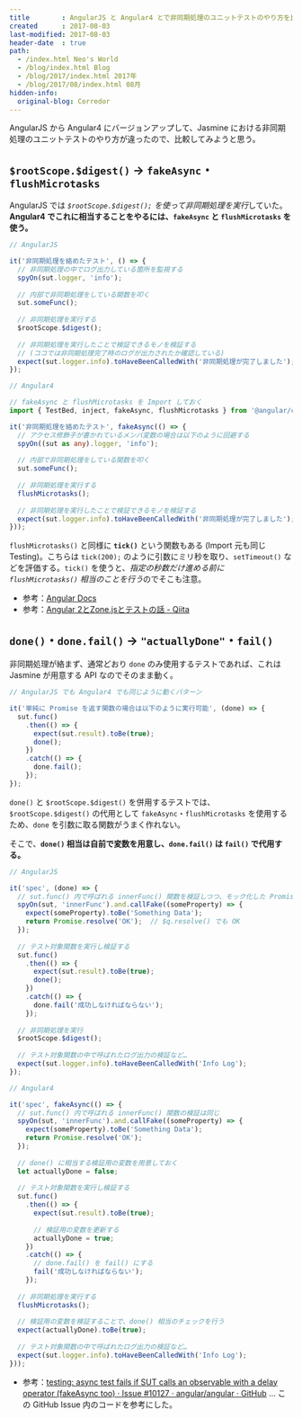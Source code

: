 ```yaml
---
title        : AngularJS と Angular4 とで非同期処理のユニットテストのやり方を比較した
created      : 2017-08-03
last-modified: 2017-08-03
header-date  : true
path:
  - /index.html Neo's World
  - /blog/index.html Blog
  - /blog/2017/index.html 2017年
  - /blog/2017/08/index.html 08月
hidden-info:
  original-blog: Corredor
---
```


AngularJS から Angular4 にバージョンアップして、Jasmine における非同期処理のユニットテストのやり方が違ったので、比較してみようと思う。

## `$rootScope.$digest()` → `fakeAsync`・`flushMicrotasks`

AngularJS では *`$rootScope.$digest();` を使って非同期処理を実行*していた。**Angular4 でこれに相当することをやるには、`fakeAsync` と `flushMicrotasks` を使う。**

```javascript
// AngularJS

it('非同期処理を絡めたテスト', () => {
  // 非同期処理の中でログ出力している箇所を監視する
  spyOn(sut.logger, 'info');
  
  // 内部で非同期処理をしている関数を叩く
  sut.someFunc();
  
  // 非同期処理を実行する
  $rootScope.$digest();
  
  // 非同期処理を実行したことで検証できるモノを検証する
  // (ココでは非同期処理完了時のログが出力されたか確認している)
  expect(sut.logger.info).toHaveBeenCalledWith('非同期処理が完了しました');
});
```

```typescript
// Angular4

// fakeAsync と flushMicrotasks を Import しておく
import { TestBed, inject, fakeAsync, flushMicrotasks } from '@angular/core/testing';

it('非同期処理を絡めたテスト', fakeAsync(() => {
  // アクセス修飾子が書かれているメンバ変数の場合は以下のように回避する
  spyOn((sut as any).logger, 'info');
  
  // 内部で非同期処理をしている関数を叩く
  sut.someFunc();
  
  // 非同期処理を実行する
  flushMicrotasks();
  
  // 非同期処理を実行したことで検証できるモノを検証する
  expect(sut.logger.info).toHaveBeenCalledWith('非同期処理が完了しました');
}));
```

`flushMicrotasks()` と同様に **`tick()`** という関数もある (Import 元も同じ Testing)。こちらは `tick(200);` のように引数にミリ秒を取り、`setTimeout()` などを評価する。`tick()` を使うと、*指定の秒数だけ進める前に `flushMicrotasks()` 相当のことを行う*のでそこも注意。

- 参考：[Angular Docs](https://angular.io/api/core/testing/fakeAsync)
- 参考：[Angular 2とZone.jsとテストの話 - Qiita](http://qiita.com/Quramy/items/83f4fbc6755309f78ad2)

## `done()`・`done.fail()` → `"actuallyDone"`・`fail()`

非同期処理が絡まず、通常どおり `done` のみ使用するテストであれば、これは Jasmine が用意する API なのでそのまま動く。

```javascript
// AngularJS でも Angular4 でも同じように動くパターン

it('単純に Promise を返す関数の場合は以下のように実行可能', (done) => {
  sut.func()
    .then(() => {
      expect(sut.result).toBe(true);
      done();
    })
    .catch(() => {
      done.fail();
    });
});
```

`done()` と `$rootScope.$digest()` を併用するテストでは、`$rootScope.$digest()` の代用として `fakeAsync`・`flushMicrotasks` を使用するため、`done` を引数に取る関数がうまく作れない。

そこで、**`done()` 相当は自前で変数を用意し、`done.fail()` は `fail()` で代用する。**

```javascript
// AngularJS

it('spec', (done) => {
  // sut.func() 内で呼ばれる innerFunc() 関数を検証しつつ、モック化した Promise を返す
  spyOn(sut, 'innerFunc').and.callFake((someProperty) => {
    expect(someProperty).toBe('Something Data');
    return Promise.resolve('OK');  // $q.resolve() でも OK
  });
  
  // テスト対象関数を実行し検証する
  sut.func()
    .then(() => {
      expect(sut.result).toBe(true);
      done();
    })
    .catch(() => {
      done.fail('成功しなければならない');
    });
  
  // 非同期処理を実行
  $rootScope.$digest();
  
  // テスト対象関数の中で呼ばれたログ出力の検証など…
  expect(sut.logger.info).toHaveBeenCalledWith('Info Log');
});
```

```typescript
// Angular4

it('spec', fakeAsync(() => {
  // sut.func() 内で呼ばれる innerFunc() 関数の検証は同じ
  spyOn(sut, 'innerFunc').and.callFake((someProperty) => {
    expect(someProperty).toBe('Something Data');
    return Promise.resolve('OK');
  });
  
  // done() に相当する検証用の変数を用意しておく
  let actuallyDone = false;
  
  // テスト対象関数を実行し検証する
  sut.func()
    .then(() => {
      expect(sut.result).toBe(true);
      
      // 検証用の変数を更新する
      actuallyDone = true;
    })
    .catch(() => {
      // done.fail() を fail() にする
      fail('成功しなければならない');
    });
  
  // 非同期処理を実行する
  flushMicrotasks();
  
  // 検証用の変数を検証することで、done() 相当のチェックを行う
  expect(actuallyDone).toBe(true);
  
  // テスト対象関数の中で呼ばれたログ出力の検証など…
  expect(sut.logger.info).toHaveBeenCalledWith('Info Log');
}));
```

- 参考：[testing: async test fails if SUT calls an observable with a delay operator (fakeAsync too) · Issue #10127 · angular/angular · GitHub](https://github.com/angular/angular/issues/10127) … この GitHub Issue 内のコードを参考にした。
